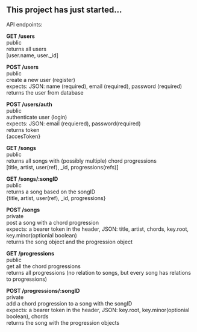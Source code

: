 ## This project has just started...

API endpoints:

**GET /users**  
public  
returns all users  
[user.name, user._id]

**POST /users**  
public  
create a new user (register)  
expects: JSON: name (required), email (required), password (required)  
returns the user from database

**POST /users/auth**  
public  
authenticate user (login)  
expects: JSON: email (requiered), password(required)  
returns token  
{accesToken}

**GET /songs**  
public  
returns all songs with (possibly multiple) chord progressions  
[title, artist, user(ref), _id, progressions(refs)]  

**GET /songs/:songID**  
public  
returns a song based on the songID  
{title, artist, user(ref), _id, progressions}  

**POST /songs**  
private  
post a song with a chord progression  
expects: a bearer token in the header, JSON: title, artist, chords, key.root, key.minor(optionial boolean)  
returns the song object and the progression object

**GET /progressions**  
public  
get all the chord progressions  
returns all progressions (no relation to songs, but every song has relations to progressions)

**POST /progressions/:songID**  
private  
add a chord progression to a song with the songID  
expects: a bearer token in the header, JSON: key.root, key.minor(optionial boolean), chords  
returns the song with the progression objects
    
